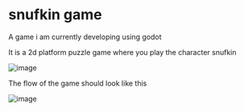 # snufkin game

A game i am currently developing using godot

It is a 2d platform puzzle game where you play the character snufkin

![image](https://github.com/user-attachments/assets/012d3b63-34ca-4f27-acde-dc508ebb5d63)

The flow of the game should look like this

![image](https://github.com/user-attachments/assets/e21af2dd-69ac-479f-bf76-fbfa16a507e4)
